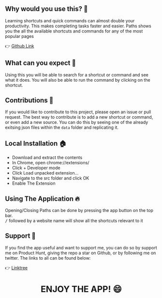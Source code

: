  ## Why would you use this? 🔎

Learning shortcuts and quick commands can almost double your productivity. This makes completing tasks faster and easier. Paths shows you the all the available shortcuts and commands for any of the most popular pages

👉 [Github Link](https://github.com/raf-underscore/paths)

## What can you expect 🤔

Using this you will be able to search for a shortcut or command and see what it does. You will also be able to run the command by clicking on the shortcut.

## Contributions 🔮

If you would like to contribute to this project, please open an issue or pull request. The best way to contribute is to add a new shortcut or command, or even add a new source. You can do this by seeing one of the already exitsing json files within the `data` folder and replicating it.

## Local Installation 🏠
 
 - Download and extract the contents
 - In Chrome, open chrome://extensions/
 - Click + Developer mode
 - Click Load unpacked extension…
 - Navigate to the src folder and click OK
 - Enable The Extension
 
 ## Using The Application 🔥

Opening/Closing Paths can be done by pressing the app button on the top bar.<br>
<kbd>/</kbd> followed by a website name will show all the shortcuts relevant to it
 
## Support 💌

If you find the app useful and want to support me, you can do so by support me on Product Hunt, giving the repo a star on Github, or by following me on twitter. The links to all can be found below:

👉 [Linktree](https://linktr.ee/raf_underscore)

<h1 align="center">
    ENJOY THE APP! 😄
</h1>
